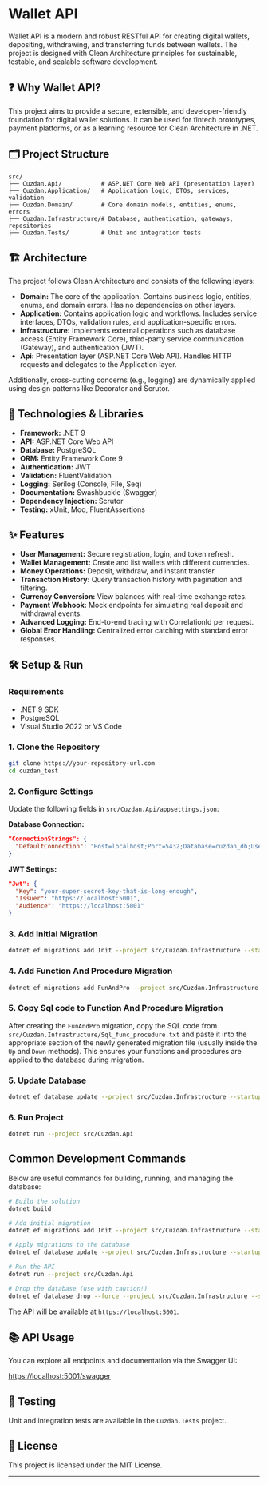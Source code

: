 # Wallet API

Wallet API is a modern and robust RESTful API for creating digital wallets, depositing, withdrawing, and transferring funds between wallets. The project is designed with Clean Architecture principles for sustainable, testable, and scalable software development.

## ❓ Why Wallet API?

This project aims to provide a secure, extensible, and developer-friendly foundation for digital wallet solutions. It can be used for fintech prototypes, payment platforms, or as a learning resource for Clean Architecture in .NET.

## 🗂️ Project Structure

```
src/
├── Cuzdan.Api/           # ASP.NET Core Web API (presentation layer)
├── Cuzdan.Application/   # Application logic, DTOs, services, validation
├── Cuzdan.Domain/        # Core domain models, entities, enums, errors
├── Cuzdan.Infrastructure/# Database, authentication, gateways, repositories
├── Cuzdan.Tests/         # Unit and integration tests
```

## 🏗️ Architecture

The project follows Clean Architecture and consists of the following layers:

- **Domain:** The core of the application. Contains business logic, entities, enums, and domain errors. Has no dependencies on other layers.
- **Application:** Contains application logic and workflows. Includes service interfaces, DTOs, validation rules, and application-specific errors.
- **Infrastructure:** Implements external operations such as database access (Entity Framework Core), third-party service communication (Gateway), and authentication (JWT).
- **Api:** Presentation layer (ASP.NET Core Web API). Handles HTTP requests and delegates to the Application layer.

Additionally, cross-cutting concerns (e.g., logging) are dynamically applied using design patterns like Decorator and Scrutor.

## 🚀 Technologies & Libraries

- **Framework:** .NET 9
- **API:** ASP.NET Core Web API
- **Database:** PostgreSQL
- **ORM:** Entity Framework Core 9
- **Authentication:** JWT
- **Validation:** FluentValidation
- **Logging:** Serilog (Console, File, Seq)
- **Documentation:** Swashbuckle (Swagger)
- **Dependency Injection:** Scrutor
- **Testing:** xUnit, Moq, FluentAssertions

## ✨ Features

- **User Management:** Secure registration, login, and token refresh.
- **Wallet Management:** Create and list wallets with different currencies.
- **Money Operations:** Deposit, withdraw, and instant transfer.
- **Transaction History:** Query transaction history with pagination and filtering.
- **Currency Conversion:** View balances with real-time exchange rates.
- **Payment Webhook:** Mock endpoints for simulating real deposit and withdrawal events.
- **Advanced Logging:** End-to-end tracing with CorrelationId per request.
- **Global Error Handling:** Centralized error catching with standard error responses.

## 🛠️ Setup & Run

### Requirements

- .NET 9 SDK
- PostgreSQL
- Visual Studio 2022 or VS Code

### 1. Clone the Repository

```bash
git clone https://your-repository-url.com
cd cuzdan_test
```

### 2. Configure Settings

Update the following fields in `src/Cuzdan.Api/appsettings.json`:

**Database Connection:**
```json
"ConnectionStrings": {
  "DefaultConnection": "Host=localhost;Port=5432;Database=cuzdan_db;Username=your_user;Password=your_password;"
}
```

**JWT Settings:**
```json
"Jwt": {
  "Key": "your-super-secret-key-that-is-long-enough",
  "Issuer": "https://localhost:5001",
  "Audience": "https://localhost:5001"
}
```

### 3. Add Initial Migration

```bash
dotnet ef migrations add Init --project src/Cuzdan.Infrastructure --startup-project src/Cuzdan.Api
```

### 4. Add Function And Procedure Migration

```bash
dotnet ef migrations add FunAndPro --project src/Cuzdan.Infrastructure --startup-project src/Cuzdan.Api
```

### 5. Copy Sql code to Function And Procedure Migration

After creating the `FunAndPro` migration, copy the SQL code from `src/Cuzdan.Infrastructure/Sql_func_procedure.txt` and paste it into the appropriate section of the newly generated migration file (usually inside the `Up` and `Down` methods). This ensures your functions and procedures are applied to the database during migration.

### 5. Update Database

```bash
dotnet ef database update --project src/Cuzdan.Infrastructure --startup-project src/Cuzdan.Api
```

### 6. Run Project

```bash
dotnet run --project src/Cuzdan.Api
```

## Common Development Commands

Below are useful commands for building, running, and managing the database:

```bash
# Build the solution
dotnet build

# Add initial migration
dotnet ef migrations add Init --project src/Cuzdan.Infrastructure --startup-project src/Cuzdan.Api

# Apply migrations to the database
dotnet ef database update --project src/Cuzdan.Infrastructure --startup-project src/Cuzdan.Api

# Run the API
dotnet run --project src/Cuzdan.Api

# Drop the database (use with caution!)
dotnet ef database drop --force --project src/Cuzdan.Infrastructure --startup-project src/Cuzdan.Api
```

The API will be available at `https://localhost:5001`.

## 📚 API Usage

You can explore all endpoints and documentation via the Swagger UI:

[https://localhost:5001/swagger](https://localhost:5001/swagger)

## 🧪 Testing

Unit and integration tests are available in the `Cuzdan.Tests` project.



## 📄 License

This project is licensed under the MIT License.

---
